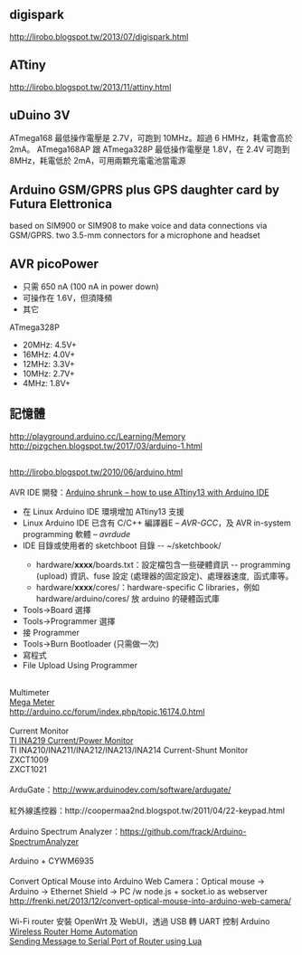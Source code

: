 ## digispark
http://lirobo.blogspot.tw/2013/07/digispark.html

## ATtiny
http://lirobo.blogspot.tw/2013/11/attiny.html

## uDuino 3V

ATmega168 最低操作電壓是 2.7V，可跑到 10MHz。超過 6 HMHz，耗電會高於 2mA。
ATmega168AP 跟 ATmega328P 最低操作電壓是 1.8V，在 2.4V 可跑到 8MHz，耗電低於 2mA，可用兩顆充電電池當電源

## Arduino GSM/GPRS plus GPS daughter card by Futura Elettronica
based on SIM900 or SIM908 to make voice and data connections via GSM/GPRS.
two 3.5-mm connectors for a microphone and headset

## AVR picoPower
* 只需 650 nA (100 nA in power down)
* 可操作在 1.6V，但須降頻
* 其它

ATmega328P
* 20MHz: 4.5V+
* 16MHz: 4.0V+
* 12MHz: 3.3V+
* 10MHz: 2.7V+
* 4MHz: 1.8V+

## 記憶體
http://playground.arduino.cc/Learning/Memory
http://pizgchen.blogspot.tw/2017/03/arduino-1.html

##
http://lirobo.blogspot.tw/2010/06/arduino.html<br>
<br>
AVR IDE 開發：<a href="http://elabz.com/arduino-shrunk-how-to-use-attiny13-with-arduino-ide/">Arduino shrunk – how to use ATtiny13 with Arduino IDE</a>
<ul><li>在 Linux Arduino IDE 環境增加 ATtiny13 支援</li>
<li>Linux Arduino IDE 已含有 C/C++ 編譯器E – <i>AVR-GCC</i>，及 AVR in-system programming 軟體 –  <i>avrdude</i></li>
<li>IDE 目錄或使用者的 sketchboot 目錄 -- ~/sketchbook/</li>
<ul><li>hardware/<b>xxxx</b>/boards.txt：設定檔包含一些硬體資訊 -- programming (upload) 資訊、fuse 設定 (處理器的固定設定)、處理器速度,&nbsp; 函式庫等。 </li>
<li>hardware/<b>xxxx</b>/cores/：hardware-specific C libraries，例如 hardware/arduino/cores/ 放 arduino 的硬體函式庫</li></ul>
<li>Tools→Board 選擇</li>
<li>Tools→Programmer 選擇</li>
<li>接 Programmer </li>
<li>Tools→Burn Bootloader (只需做一次)</li>
<li>寫程式</li>
<li>File Upload Using Programmer</li></ul>
<br>
Multimeter<br>
<a href="http://members.shaw.ca/Botgoodies2/MegaMeter/MegaMeter.htm">Mega Meter</a><br>
<a href="http://arduino.cc/forum/index.php/topic,16174.0.html">http://arduino.cc/forum/index.php/topic,16174.0.html</a><br>
<br>
Current Monitor<br>
<a href="http://www.ti.com/product/ina219">TI INA219 Current/Power Monitor</a><br>
TI INA210/INA211/INA212/INA213/INA214 Current-Shunt Monitor<br>
ZXCT1009<br>
ZXCT1021<br>
<br>
ArduGate：<a href="http://www.arduinodev.com/software/ardugate/">http://www.arduinodev.com/software/ardugate/</a><br>
<br>
紅外線遙控器：http://coopermaa2nd.blogspot.tw/2011/04/22-keypad.html<br>
<br>
Arduino Spectrum Analyzer：<a href="https://www.google.com/url?q=https%3A%2F%2Fgithub.com%2Ffrack%2FArduino-SpectrumAnalyzer&amp;sa=D&amp;sntz=1&amp;usg=AFrqEzdvXc4wzQZESFFR2vWHty6XlpvQ_A">https://github.com/frack/Arduino-SpectrumAnalyzer</a><br>
<br>
Arduino + CYWM6935<br>
<br>
Convert Optical Mouse into Arduino Web Camera：Optical mouse -&gt; Arduino -&gt; Ethernet Shield -&gt; PC /w node.js + socket.io as webserver <a href="http://frenki.net/2013/12/convert-optical-mouse-into-arduino-web-camera/">http://frenki.net/2013/12/convert-optical-mouse-into-arduino-web-camera/</a><br>
<br>
Wi-Fi router 安裝 OpenWrt 及 WebUI，透過 USB 轉 UART 控制 Arduino<br>
<a href="http://ediy.com.my/index.php/projects/item/42-wireless-router-home-automation">Wireless Router Home Automation</a><br>
<a href="http://ediy.com.my/index.php/blog/item/40-send-message-to-serial-port-or-router-using-lua">Sending Message to Serial Port of Router using Lua</a><br>

